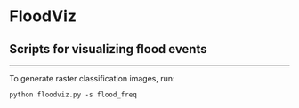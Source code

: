 # FloodViz

## Scripts for visualizing flood events

---

To generate raster classification images, run:

`python floodviz.py -s flood_freq`
